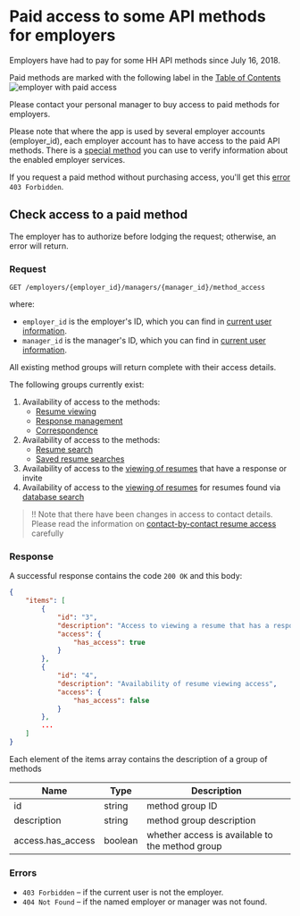 # Paid access to some API methods for employers

Employers have had to pay for some HH API  methods since July 16, 2018.

Paid methods are marked with the following label in the [Table of Contents](/docs_eng/README.md#headhunter-api)
<img src="http://hhru.github.io/api/badges/emp_paid.png" alt="employer with paid access" />

Please contact your personal manager to buy access to paid methods for employers.

Please note that where the app is used by several employer accounts (employer_id), each employer account has to have access to the paid API methods.
There is a [special method](https://api.hh.ru/openapi/en/redoc#tag/Employer-services/paths/~1employers~1{employer_id}~1services~1payable_api_actions~1active/get) you can use to verify information about the enabled employer services.

If you request a paid method without purchasing access, you'll get this [error](/docs_eng/errors.md#employer_payable_methods) `403 Forbidden`.

## Check access to a paid method

The employer has to authorize before lodging the request; otherwise, an error will return.

### Request

```
GET /employers/{employer_id}/managers/{manager_id}/method_access
```

where:
* `employer_id` is the employer's ID, which you can find in [current user information](/docs_eng/me.md#employer-info).
* `manager_id` is the manager's ID, which you can find in [current user information](/docs_eng/me.md#manager-info).

All existing method groups will return complete with their access details.

The following groups currently exist:
1. Availability of access to the methods:
    * [Resume viewing](/docs_eng/resumes.md#item)
    * [Response management](/docs_eng/employer_negotiations.md)
    * [Correspondence](/docs_eng/employer_negotiations.md#get-messages)
2. Availability of access to the methods:
    * [Resume search](/docs_eng/resumes_search.md)
    * [Saved resume searches](/docs_eng/resumes_saved_searches.md)
3. Availability of access to the [viewing of resumes](/docs_eng/resumes.md#item) that have a response or invite
4. Availability of access to the [viewing of resumes](/docs_eng/resumes.md#item) for resumes found via [database search](/docs_eng/resumes_search.md)

>!! Note that there have been changes in access to contact details. Please read the information on [contact-by-contact resume access](/docs_eng/payable/resume.md) carefully

### Response

A successful response contains the code `200 OK` and this body:

```json
{
    "items": [
        {
            "id": "3",
            "description": "Access to viewing a resume that has a response or invite",
            "access": {
                "has_access": true
            }
        },
        {
            "id": "4",
            "description": "Availability of resume viewing access",
            "access": {
                "has_access": false
            }
        },
        ...
    ]
}
```

Each element of the items array contains the description of a group of methods

Name | Type | Description
--- | --- | --------
id | string | method group ID
description | string | method group description
access.has_access | boolean | whether access is available to the method group

### Errors

* `403 Forbidden` – if the current user is not the employer.
* `404 Not Found` – if the named employer or manager was not found.
